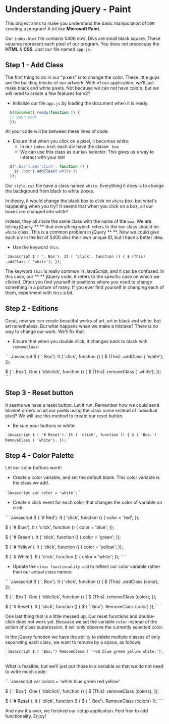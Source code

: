 # Understanding jQuery - Paint

This project aims to make you understand the basic manipulation of `DOM` creating a program! A bit like **Microsoft Paint**.

Our `index.html` file contains 5400 divs. Divs are small black square. These squares represent each pixel of our program. You does not preoccupy the **HTML** & **CSS**. Just our file named `app.js`.

## Step 1 - Add Class

The first thing to do in our "pixels" is to change the color. These little guys are the building blocks of our artwork. With v1 our application, we'll just make black and white pixels. Not because we can not have colors, but we will need to create a few features for v2?

- Initialize our file `app.js` by loading the document when it is ready.

```javascript
  $(document).ready(function () {
  // your code
  });
```

All your code will be between these lines of code.

- Ensure that when you click on a pixel, it becomes white:
  - In our `index.html` each div have the classe ` box`
  - We can use this class as our `box` selector. This gives us a way to interact with your `DOM`

```javascript
  $('.box').on('click', function () {
    $('.box').addClass('white');
  });
```

Our `style.css` file have a class named `white`. Everything it does is to change the background from black to white boxes.

In theory, it would change the black box to click on `white` box, but what's happening when you try?
It seems that when you click on a box, all our boxes are changed into white!

Indeed, they all share the same class with the name of the `box`. We are telling jQuery ** ** that everything which refers to the `box` class should be` white` class. This is a common problem in jQuery ** **. Now we could give each div in the list of 5400 divs their own unique ID, but I have a better idea.

- Use the keyword `this`:

`` `Javascript
  $ ( '. Box'). It ( 'click', function () {
    $ (This) .addClass ( 'white');
  });
`` `

The keyword `this` is really common in JavaScript, and it can be confused. In this case, our ** ** jQuery code, it refers to the specific case on which we clicked. Often you find yourself in positions where you need to change something in a picture of many. If you ever find yourself in changing each of them, experiment with `this` a bit.

## Step 2 - Editions

Great, now we can create beautiful works of art, art in black and white, but art nonetheless. But what happens when we make a mistake? There is no way to change our work. We'll fix that.

- Ensure that when you double click, it changes back to black with `removeClass`:

`` `Javascript
  $ ( '. Box'). It ( 'click', function () {
    $ (This) .addClass ( 'white');
  });

  $ ( '. Box'). One ( 'dblclick', function () {
    $ (This) .removeClass ( 'white');
  });
`` `

## Step 3 - Reset button

It seems we have a reset button. Let it run. Remember how we could send blanket orders on all our pixels using the class name instead of individual pixel? We will use this method to create our reset button.

- Be sure your buttons or white:

`` `Javascript
  $ ( '# Reset'). It ( 'click', function () {
    $ ( 'Box.') RemoveClass ( 'white').
  });
`` `

## Step 4 - Color Palette

Let our color buttons work!

- Create a color variable, and set the default blank. This color variable is the class we add.

`` `Javascript
  var color = 'white';
`` `

- Create a click event for each color that changes the color of variable on click:

`` `Javascript
  $ ( '# Red'). It ( 'click', function () {
    color = 'red';
  });

  $ ( '# Blue'). It ( 'click', function () {
    color = 'blue';
  });

  $ ( '# Green'). It ( 'click', function () {
    color = 'green';
  });

  $ ( '# Yellow'). It ( 'click', function () {
    color = 'yellow';
  });

  $ ( '# White'). It ( 'click', function () {
    color = 'white';
  });
`` `

- Update the `class functionality add` to reflect our color variable rather than our actual class names:

`` `Javascript
  $ ( '. Box'). It ( 'click', function () {
    $ (This) .addClass (color);
  });

  $ ( '. Box'). One ( 'dblclick', function () {
    $ (This) .removeClass (color);
  });

  $ ( '# Reset'). It ( 'click', function () {
    $ ( '. Box'). RemoveClass (color)
  });
`` `

One last thing that is a little messed up. Our reset functions and double-click does not work yet. Because we set the variable `color` instead of the action of class suppression, it will only observe the currently selected color.

In the jQuery function we have the ability to delete multiple classes of only separating each class, we want to remove by a space, as follows:

`` `Javascript
  $ ( 'Box.') RemoveClass ( 'red blue green yellow white.');
`` `

What is feasible, but we'll just put those in a variable so that we do not need to write much code:

`` `Javascript
  var colors = 'white blue green red yellow'
  
  $ ( '. Box'). One ( 'dblclick', function () {
    $ (This) .removeClass (colors);
  });

  $ ( '# Reset'). It ( 'click', function () {
    $ ( '. Box'). RemoveClass (colors)
  });
`` `

And now it's over, we finished our setup application. Feel free to add functionality. Enjoy!
